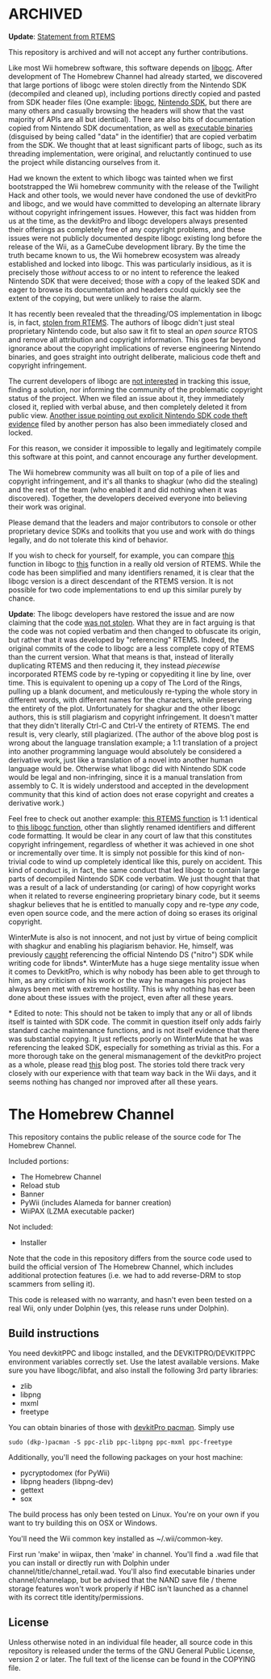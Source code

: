 # ARCHIVED

**Update**: [Statement from RTEMS](https://www.rtems.org/news/2025-05-06-rtems-devkit-libogc-response/)

This repository is archived and will not accept any further contributions.

Like most Wii homebrew software, this software depends on [libogc](https://github.com/devkitPro/libogc).
After development of The Homebrew Channel had already started, we discovered that large portions of libogc
were stolen directly from the Nintendo SDK (decompiled and cleaned up), including portions directly copied
and pasted from SDK header files (One example:
[libogc](https://github.com/devkitPro/libogc/blob/52c525a13fd1762c10395c78875e3260f94368b5/libogc/video.c#L91),
[Nintendo SDK](https://github.com/RenaKunisaki/SFA-Amethyst/blob/7844a5fe15485bf79fe672ef7d47f44d76b98b0f/include/gc/revolution/gx/GXFrameBuffer.h#L220),
but there are many others and casually browsing the headers will show that the vast majority of APIs are all
but identical). There are also bits of documentation copied from Nintendo SDK documentation, as well as
[executable binaries](https://github.com/devkitPro/libogc/blob/52c525a13fd1762c10395c78875e3260f94368b5/libogc/card.c#L129)
(disguised by being called "data" in the identifier) that are copied verbatim from the SDK. We thought that
at least significant parts of libogc, such as its threading implementation, were original, and reluctantly
continued to use the project while distancing ourselves from it.

Had we known the extent to which libogc was tainted when we first bootstrapped the Wii homebrew community
with the release of the Twilight Hack and other tools, we would never have condoned the use of devkitPro and
libogc, and we would have committed to developing an alternate library without copyright infringement issues.
However, this fact was hidden from us at the time, as the devkitPro and libogc developers always presented
their offerings as completely free of any copyright problems, and these issues were not publicly documented
despite libogc existing long before the release of the Wii, as a GameCube development library. By the time
the truth became known to us, the Wii homebrew ecosystem was already established and locked into libogc.
This was particularly insidious, as it is precisely those *without* access to or no intent to reference the
leaked Nintendo SDK that were deceived; those *with* a copy of the leaked SDK and eager to browse its
documentation and headers could quickly see the extent of the copying, but were unlikely to raise the alarm.

It has recently been revealed that the threading/OS implementation in libogc is, in fact,
[stolen from RTEMS](https://github.com/derek57/libogc). The authors of libogc didn't just steal proprietary
Nintendo code, but also saw it fit to steal an *open source* RTOS and remove all attribution and copyright
information. This goes far beyond ignorance about the copyright implications of reverse engineering Nintendo
binaries, and goes straight into outright deliberate, malicious code theft and copyright infringement.

The current developers of libogc are [not interested](https://github.com/devkitPro/libogc/issues/201) in
tracking this issue, finding a solution, nor informing the community of the problematic copyright status of
the project. When we filed an issue about it, they immediately closed it, replied with verbal abuse, and then
completely deleted it from public view.
[Another issue pointing out explicit Nintendo SDK code theft evidence](https://github.com/devkitPro/libogc/issues/204)
filed by another person has also been immediately closed and locked.

For this reason, we consider it impossible to legally and legitimately compile this software at this point,
and cannot encourage any further development.

The Wii homebrew community was all built on top of a pile of lies and copyright infringement, and it's all
thanks to shagkur (who did the stealing) and the rest of the team (who enabled it and did nothing when it was
discovered). Together, the developers deceived everyone into believing their work was original.

Please demand that the leaders and major contributors to console or other proprietary device SDKs and
toolkits that you use and work with do things legally, and do not tolerate this kind of behavior.

If you wish to check for yourself, for example, you can compare
[this](https://github.com/devkitPro/libogc/blob/52c525a13fd1762c10395c78875e3260f94368b5/libogc/lwp_threads.c#L580)
function in libogc to
[this](https://github.com/atgreen/RTEMS/blob/2f200c7e642c214accb7cc6bd7f0f1784deec833/c/src/exec/score/src/thread.c#L385)
function in a really old version of RTEMS. While the code has been simplified and many identifiers renamed, it
is clear that the libogc version is a direct descendant of the RTEMS version. It is not possible for two code
implementations to end up this similar purely by chance.

**Update**: The libogc developers have restored the issue and are now claiming that the code
[was not stolen](https://mardy.it/blog/2025/04/no-libogc-did-not-steal-rtems-code.html). What they are in fact
arguing is that the code was not copied verbatim and then changed to obfuscate its origin, but rather that it was
developed by "referencing" RTEMS. Indeed, the original commits of the code to libogc are a less complete copy
of RTEMS than the current version. What that means is that, instead of literally duplicating RTEMS and then
reducing it, they instead *piecewise* incorporated RTEMS code by re-typing or copyediting it line by line,
over time. This is equivalent to opening up a copy of The Lord of the Rings, pulling up a blank document, and
meticulously re-typing the whole story in different words, with different names for the characters, while
preserving the entirety of the plot. Unfortunately for shagkur and the other libogc authors, this is still
plagiarism and copyright infringement. It doesn't matter that they didn't literally Ctrl-C and Ctrl-V the
entirety of RTEMS. The end result is, very clearly, still plagiarized. (The author of the above blog post
is wrong about the language translation example; a 1:1 translation of a project into another programming
language would absolutely be considered a derivative work, just like a translation of a novel into another
human language would be. Otherwise what libogc did with Nintendo SDK code would be legal and non-infringing,
since it is a manual translation from assembly to C. It is widely understood and accepted in the development
community that this kind of action does not erase copyright and creates a derivative work.)

Feel free to check out another example: 
[this RTEMS function](https://github.com/atgreen/RTEMS/blob/f926b34f663debae055330a9e54ee71fc1f65d12/c/src/exec/score/src/thread.c#L1218)
is 1:1 identical to
[this libogc function](https://github.com/devkitPro/libogc/blob/52c525a13fd1762c10395c78875e3260f94368b5/libogc/lwp_threads.c#L388),
other than slightly renamed identifiers and different code formatting. It would be clear in any court of
law that this constitutes copyright infringement, regardless of whether it was achieved in one shot or
incrementally over time. It is simply not possible for this kind of non-trivial code to wind up completely
identical like this, purely on accident. This kind of conduct is, in fact, the same conduct that led libogc
to contain large parts of decompiled Nintendo SDK code verbatim. We just thought that that was a result of a
lack of understanding (or caring) of how copyright works when it related to reverse engineering proprietary
binary code, but it seems shagkur believes that he is entitled to manually copy and re-type *any* code, even
open source code, and the mere action of doing so erases its original copyright.

WinterMute is also is not innocent, and not just by virtue of being complicit with shagkur and enabling his
plagiarism behavior. He, himself, was previously
[caught](https://github.com/devkitPro/libnds/commit/426a369220dcb43320e203f9087de74e43452d84#diff-f376c160388ca187fe35e962eb047fe606338869b515128a6257d3a7a6694ff0R17-R25)
referencing the official Nintendo DS ("nitro") SDK while writing code for libnds\*. WinterMute has a huge
siege mentality issue when it comes to DevkitPro, which is why nobody has been able to get through to him,
as any criticism of his work or the way he manages his project has always been met with extreme hostility.
This is why nothing has ever been done about these issues with the project, even after all these years.

\* Edited to note: This should not be taken to imply that any or all of libnds itself is tainted with SDK
code. The commit in question itself only adds fairly standard cache maintenance functions, and is not itself
evidence that there was substantial copying. It just reflects poorly on WinterMute that he was referencing
the leaked SDK, especially for something as trivial as this. For a more thorough take on the general
mismanagement of the devkitPro project as a whole, please read
[this](https://heyquark.com/brew/2020/07/13/leaving-devkitpro/) blog post. The stories told there track
very closely with our experience with that team way back in the Wii days, and it seems nothing has changed
nor improved after all these years.

# The Homebrew Channel

This repository contains the public release of the source code for
The Homebrew Channel.

Included portions:

* The Homebrew Channel
* Reload stub
* Banner
* PyWii (includes Alameda for banner creation)
* WiiPAX (LZMA executable packer)

Not included:

* Installer

Note that the code in this repository differs from the source code used to build
the official version of The Homebrew Channel, which includes additional
protection features (i.e. we had to add reverse-DRM to stop scammers from
selling it).

This code is released with no warranty, and hasn't even been tested on a real
Wii, only under Dolphin (yes, this release runs under Dolphin).

## Build instructions

You need devkitPPC and libogc installed, and the DEVKITPRO/DEVKITPPC environment
variables correctly set. Use the latest available versions. Make sure you have
libogc/libfat, and also install the following 3rd party libraries:

* zlib
* libpng
* mxml
* freetype

You can obtain binaries of those with
[devkitPro pacman](https://devkitpro.org/wiki/devkitPro_pacman). Simply use

    sudo (dkp-)pacman -S ppc-zlib ppc-libpng ppc-mxml ppc-freetype

Additionally, you'll need the following packages on your host machine:

* pycryptodomex (for PyWii)
* libpng headers (libpng-dev)
* gettext
* sox

The build process has only been tested on Linux. You're on your own if you
want to try building this on OSX or Windows.

You'll need the Wii common key installed as ~/.wii/common-key.

First run 'make' in wiipax, then 'make' in channel. You'll find a .wad file
that you can install or directly run with Dolphin under
channel/title/channel_retail.wad. You'll also find executable binaries under
channel/channelapp, but be advised that the NAND save file / theme storage
features won't work properly if HBC isn't launched as a channel with its
correct title identity/permissions.

## License

Unless otherwise noted in an individual file header, all source code in this
repository is released under the terms of the GNU General Public License,
version 2 or later. The full text of the license can be found in the COPYING
file.
